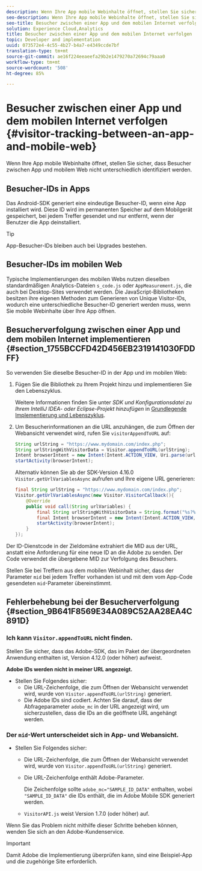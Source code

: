 ```yaml
---
description: Wenn Ihre App mobile Webinhalte öffnet, stellen Sie sicher, dass Besucher zwischen App und mobilem Web nicht unterschiedlich identifiziert werden.
seo-description: Wenn Ihre App mobile Webinhalte öffnet, stellen Sie sicher, dass Besucher zwischen App und mobilem Web nicht unterschiedlich identifiziert werden.
seo-title: Besucher zwischen einer App und dem mobilen Internet verfolgen
solution: Experience Cloud,Analytics
title: Besucher zwischen einer App und dem mobilen Internet verfolgen
topic: Developer and implementation
uuid: 073572e4-4c55-4b27-b4a7-e4349ccde7bf
translation-type: tm+mt
source-git-commit: ae16f224eeaeefa29b2e1479270a72694c79aaa0
workflow-type: tm+mt
source-wordcount: '508'
ht-degree: 85%

---
```



# Besucher zwischen einer App und dem mobilen Internet verfolgen {#visitor-tracking-between-an-app-and-mobile-web}

Wenn Ihre App mobile Webinhalte öffnet, stellen Sie sicher, dass Besucher zwischen App und mobilem Web nicht unterschiedlich identifiziert werden.

## Besucher-IDs in Apps

Das Android-SDK generiert eine eindeutige Besucher-ID, wenn eine App installiert wird. Diese ID wird im permanenten Speicher auf dem Mobilgerät gespeichert, bei jedem Treffer gesendet und nur entfernt, wenn der Benutzer die App deinstalliert.

>[!TIP]
>
>App-Besucher-IDs bleiben auch bei Upgrades bestehen.

## Besucher-IDs im mobilen Web

Typische Implementierungen des mobilen Webs nutzen dieselben standardmäßigen Analytics-Dateien `s_code.js` oder `AppMeasurement.js`, die auch bei Desktop-Sites verwendet werden. Die JavaScript-Bibliotheken besitzen ihre eigenen Methoden zum Generieren von Unique Visitor-IDs, wodurch eine unterschiedliche Besucher-ID generiert werden muss, wenn Sie mobile Webinhalte über Ihre App öffnen.

## Besucherverfolgung zwischen einer App und dem mobilen Internet implementieren {#section_1755BCCFD42D456EB2319141030FDDFF}

So verwenden Sie dieselbe Besucher-ID in der App und im mobilen Web:

1. Fügen Sie die Bibliothek zu Ihrem Projekt hinzu und implementieren Sie den Lebenszyklus.

   Weitere Informationen finden Sie unter *SDK und Konfigurationsdatei zu Ihrem IntelliJ IDEA- oder Eclipse-Projekt hinzufügen* in [Grundlegende Implementierung und Lebenszyklus](/help/android/getting-started/dev-qs.md).

1. Um Besucherinformationen an die URL anzuhängen, die zum Öffnen der Webansicht verwendet wird, rufen Sie `visitorAppendToURL` auf:

   ```java
   String urlString = "https://www.mydomain.com/index.php"; 
   String urlStringWithVisitorData = Visitor.appendToURL(urlString); 
   Intent browserIntent = new Intent(Intent.ACTION_VIEW, Uri.parse(urlStringWithVisitorData)); 
   startActivity(browserIntent);
   ```

   Alternativ können Sie ab der SDK-Version 4.16.0 `Visitor.getUrlVariablesAsync` aufrufen und Ihre eigene URL generieren:

   ```java
   final String urlString = "https://www.mydomain.com/index.php"; 
   Visitor.getUrlVariablesAsync(new Visitor.VisitorCallback(){ 
       @Override 
       public void call(String urlVariables) { 
           final String urlStringWithVisitorData = String.format("%s?%s", urlString, urlVariables); 
           final Intent browserIntent = new Intent(Intent.ACTION_VIEW, Uri.parse(urlStringWithVisitorData)); 
           startActivity(browserIntent); 
       } 
   });
   ```

Der ID-Dienstcode in der Zieldomäne extrahiert die MID aus der URL, anstatt eine Anforderung für eine neue ID an die Adobe zu senden. Der Code verwendet die übergebene MID zur Verfolgung des Besuchers.

Stellen Sie bei Treffern aus dem mobilen Webinhalt sicher, dass der Parameter `mid` bei jedem Treffer vorhanden ist und mit dem vom App-Code gesendeten `mid`-Parameter übereinstimmt.

## Fehlerbehebung bei der Besucherverfolgung {#section_9B641F8569E34A089C52AA28EA4C891D}

### Ich kann `Visitor.appendToURL` nicht finden.

Stellen Sie sicher, dass das Adobe-SDK, das im Paket der übergeordneten Anwendung enthalten ist, Version 4.12.0 (oder höher) aufweist.

**Adobe IDs werden nicht in meiner URL angezeigt.**

* Stellen Sie Folgendes sicher:
   * Die URL-Zeichenfolge, die zum Öffnen der Webansicht verwendet wird, wurde von `Visitor.appendToURL(urlString)` generiert.
   * Die Adobe IDs sind codiert. 
Achten Sie darauf, dass der Abfrageparameter `adobe_mc` in der URL angezeigt wird, um sicherzustellen, dass die IDs an die geöffnete URL angehängt werden.

### Der `mid`-Wert unterscheidet sich in App- und Webansicht.

* Stellen Sie Folgendes sicher:

   * Die URL-Zeichenfolge, die zum Öffnen der Webansicht verwendet wird, wurde von `Visitor.appendToURL(urlString)` generiert.
   * Die URL-Zeichenfolge enthält Adobe-Parameter.

      Die Zeichenfolge sollte `adobe_mc="SAMPLE_ID_DATA"` enthalten, wobei `"SAMPLE_ID_DATA"` die IDs enthält, die im Adobe Mobile SDK generiert werden.
   * `VisitorAPI.js` weist Version 1.7.0 (oder höher) auf.

Wenn Sie das Problem nicht mithilfe dieser Schritte beheben können, wenden Sie sich an den Adobe-Kundenservice.

>[!IMPORTANT]
>
>Damit Adobe die Implementierung überprüfen kann, sind eine Beispiel-App und die zugehörige Site erforderlich.

